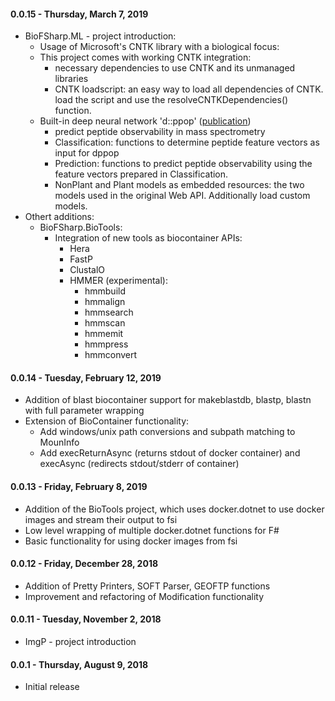 #### 0.0.15 - Thursday, March 7, 2019
 * BioFSharp.ML - project introduction:
   * Usage of Microsoft's CNTK library with a biological focus:
   * This project comes with working CNTK integration:
      * necessary dependencies to use CNTK and its unmanaged libraries
      * CNTK loadscript: an easy way to load all dependencies of CNTK. load the script and use the resolveCNTKDependencies() function.
   * Built-in deep neural network 'd::ppop' ([publication](https://www.frontiersin.org/articles/10.3389/fpls.2018.01559/full))
     * predict peptide observability in mass spectrometry
     * Classification: functions to determine peptide feature vectors as input for dppop
     * Prediction: functions to predict peptide observability using the feature vectors prepared in Classification.
     * NonPlant and Plant models as embedded resources: the two models used in the original Web API. Additionally load custom models.
 * Othert additions:
   * BioFSharp.BioTools:
     * Integration of new tools as biocontainer APIs:
       * Hera
       * FastP
       * ClustalO
       * HMMER (experimental):
         * hmmbuild
         * hmmalign
         * hmmsearch
         * hmmscan
         * hmmemit
         * hmmpress
         * hmmconvert

#### 0.0.14 - Tuesday, February 12, 2019
 * Addition of blast biocontainer support for makeblastdb, blastp, blastn with full parameter wrapping
 * Extension of BioContainer functionality:
   * Add windows/unix path conversions and subpath matching to MounInfo
   * Add execReturnAsync (returns stdout of docker container) and execAsync (redirects stdout/stderr of container)

#### 0.0.13 - Friday, February 8, 2019
* Addition of the BioTools project, which uses docker.dotnet to use docker images and stream their output to fsi
* Low level wrapping of multiple docker.dotnet functions for F#
* Basic functionality for using docker images from fsi

#### 0.0.12 - Friday, December 28, 2018
* Addition of Pretty Printers, SOFT Parser, GEOFTP functions
* Improvement and refactoring of Modification functionality

#### 0.0.11 - Tuesday, November 2, 2018
* ImgP - project introduction

#### 0.0.1 - Thursday, August 9, 2018
* Initial release
